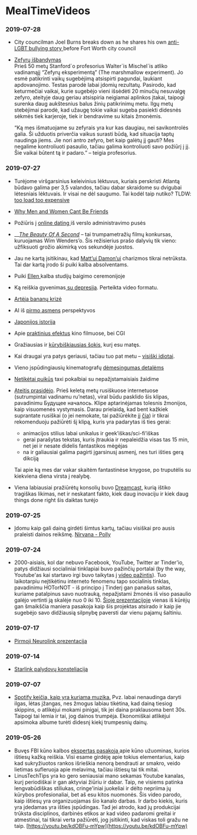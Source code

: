 # MealTimeVideos

### 2019-07-28

* City councilman Joel Burns breaks down as he shares his own [anti-LGBT bullying story ](https://www.youtube.com/watch?v=ax96cghOnY4)before Fort Worth city council
* [Zefyrų išbandymas  
  ](https://www.youtube.com/watch?v=QX_oy9614HQ)Prieš 50 metų Stanford\`o profesorius Walter\`is Mischel\`is atliko vadinamąjį “Zefyrų eksperimentą” \(The marshmallow experiment\). Jo esmė patikrinti vaikų sugebėjimą atsispirti pagundai, laukiant apdovanojimo. Testas parodė labai įdomių rezultatų. Pasirodo, kad keturmečiai vaikai, kurie sugebėjo vieni išsėdėti 20 minučių nesuvalgę zefyro, ateityje daug geriau atsispiria neigiamai aplinkos įtakai, taipogi surenka daug aukštesnius balus žinių patikrinimų metu. Ilgų metų stebėjimai parodė, kad užaugę tokie vaikai sugeba pasiekti didesnės sėkmės tiek karjeroje, tiek ir bendravime su kitais žmonėmis.

  “Ką mes išmatuojame su zefyrais yra kur kas daugiau, nei savikontrolės galia. Ši užduotis priverčia vaikus surasti būdą, kad situacija taptų naudinga jiems. Jie nori antro zefyro, bet kaip galėtų jį gauti? Mes negalime kontroliuoti pasaulio, tačiau galima kontroliuoti savo požiūrį į jį. Šie vaikai būtent tą ir padaro.” – teigia profesorius.

### 2019-07-27

* Turėjome viršgarsinius keleivinius lėktuvus, kuriais perskristi Atlantą būdavo galima per 3,5 valandos, tačiau dabar skraidome su dvigubai lėtesniais lėktuvais. Ir visai ne dėl saugumo. Tai kodėl taip nutiko? TLDW: [too load too expensive](https://www.youtube.com/watch?v=a_wuykzfFzE)
* [Why Men and Women Cant Be Friends](https://www.youtube.com/watch?v=ko5sSeU-TrY)
* Požiūris į [online dating ](https://www.ted.com/talks/christina_wallace_how_to_stop_swiping_and_find_your_person_on_dating_apps)iš verslo administravimo pusės
* \_\_[_The Beauty Of A Second_](https://www.youtube.com/watch?v=cyj_aVYDlAc) – tai trumpametražių filmų konkursas, kuruojamas Wim Wenders’o. Šis režisierius prašo dalyvių tik vieno: užfiksuoti grožio akimirką vos sekundėje juostos. 
* Jau ne kartą įsitikinau, kad [Matt’ui Damon’ui](https://www.youtube.com/watch?v=vj-cK_KfjsI) charizmos tikrai netrūksta. Tai dar kartą įrodo ši puiki kalba absolventams.
* Puiki [Ellen ](https://www.youtube.com/watch?v=0e8ToRVOtRo)kalba studijų baigimo ceremonijoje
* Ką reiškia gyvenimas[ su depresija](https://www.youtube.com/watch?v=EJ_S5Rjt_iI). Perteikta video formatu.
* [Artėja bananų krizė](https://www.youtube.com/watch?v=9H0dy8fv33M)
* AI iš [pirmo asmens](https://www.youtube.com/watch?v=dLRLYPiaAoA) perspektyvos
* [Japonijos istorija](https://www.youtube.com/watch?v=Mh5LY4Mz15o)
* Apie [praktinius efektus](https://goo.gl/nb55aa) kino filmuose, bei CGI
* Gražiausias ir [kūrybiškiausias šokis](https://www.youtube.com/watch?v=sy4Ogh4TEuI), kurį esu matęs.
* Kai draugai yra patys geriausi, tačiau tuo pat metu – [visiški idiotai](https://www.youtube.com/watch?v=5viXaIJ7S5U).
* Vieno įspūdingiausių kinematografų [dėmesingumas detalėms](https://www.youtube.com/watch?v=-woNlmVcdjc&feature=youtu.be)
* [Netikėtai puikūs](https://www.youtube.com/watch?v=Pyfn0QmmG7A) taxi pokalbiai su nepažįstamaisiais žaidime
* [Ateitis prasidėjo](https://www.youtube.com/watch?v=oIhcdi3leqE). Prieš keletą metų rusiškuose internetuose \(sutrumpintai vadinamu ru’netas\), viral būdu pasklido šis klipas, pavadinimu Будущее началось. Klipe aptarinėjamas tolesnis žmonijos, kaip visuomenės vystymasis. Darau prielaidą, kad bent kažkiek suprantate rusiškai \(o jei nemokate, tai pažiūrėkite jį [čia](http://goo.gl/jLX3gA)\) ir tikrai rekomenduoju pažiūrėti šį klipą, kuris yra padarytas iš ties gerai:

  * animacijos stilius labai unikalus ir geek’iškas/sci-fi’iškas
  * gerai parašytas tekstas, kuris įtraukia ir nepaleidžia visas tas 15 min, net jei ir nesate didelis fantastikos mėgėjas
  * na ir galiausiai galima pagirti įgarsinusį asmenį, nes turi išties gerą dikciją

  Tai apie ką mes dar vakar skaitėm fantastinėse knygose, po truputėlis su kiekviena diena virsta į realybę.

* Viena labiausiai pražiūrėtų konsolių buvo [Dreamcast](https://www.youtube.com/watch?v=bfTv0IvGYwU), kurią ištiko tragiškas likimas, net ir neskatant fakto, kiek daug inovaciju ir kiek daug things done right šis daiktas turėjo

### 2019-07-25

* Įdomu kaip gali dainą girdėti šimtus kartų, tačiau visiškai pro ausis praleisti dainos reikšmę. [Nirvana - Polly](https://www.youtube.com/watch?v=NJ97KdTQFww)

### 2019-07-24

* 2000-aisiais, kol dar nebuvo Facebook, YouTube, Twitter ar Tinder'io, patys didžiausi socialiniai tinklapiai buvo pažinčių portalai \(by the way, Youtube'as kai startavo irgi buvo taikytas į [video pažintis](https://news.ycombinator.com/item?id=20492373)\). Tuo laikotarpiu neįtikėtinu interneto fenomenu tapo socialinis tinklas, pavadinimu HOTorNOT - iš principo į Tinderį gan panašus saitas, kuriame patalpinus savo nuotrauką, nepažįstami žmonės iš viso pasaulio galėjo vertinti ją skalėje nuo 0 iki 10. [Šioje prezentacijoje](https://youtu.be/uagKWIEffq8) vienas iš kūrėjų gan šmaikščia maniera pasakoja kaip šis projektas atsirado ir kaip jie sugebėjo savo didžiausią silpnybę paversti dar vienu pajamų šaltiniu.

### 2019-07-17

* [Pirmoji Neurolink prezentacija](kompanijos/neurolink.md)

### 2019-07-14

* [Starlink palydovų konsteliacija](kosmosas.md#starlink-palydov-konsteliacija)

### 2019-07-07

* [Spotify keičia, kaip yra kuriama muzika.](https://youtu.be/hnfTaqGFW8M) Pvz. labai nenaudinga daryti ilgas, lėtas įžangas, nes žmogus labiau tikėtina, kad dainą tiesiog skippins, o atlikėjui mokami pinigai, tik jei daina praklausoma bent 30s. Taipogi tai lemia ir tai, jog dainos trumpėja. Ekonomiškai atlikėjui apsimoka albume turėti didesnį kiekį trumpesnių dainų.

### 2019-05-26

* Buvęs FBI kūno kalbos [ekspertas pasakoja ](https://youtu.be/4jwUXV4QaTw)apie kūno užuominas, kurios ištiesų kažką reiškia. Visi esame girdėję apie tokius elementarius, kaip kad sukryžiuotos rankos išrieškia nenorą bendrauti ar smakro, veido lietimas sufleruoja apie melavimą, tačiau ištiesų tai tik mitai.
* LinusTechTips yra ko gero seniausiai mano sekamas Youtube kanalas, kurį periodiškai ir gan aktyviai žiūriu ir dabar. Taip, ne visiems patinka lengvabūdiškas stiliukas, cringe'iniai juokeliai ir dėlto nepriima jų kūrybos profesionaliai, bet aš esu kitos nuomonės. Šis video parodo, kaip ištiesų yra organizuojamas šio kanalo darbas. Ir darbo kiekis, kuris yra įdedamas yra išties įspūdingas. Tad jei atrodo, kad jų produkcijai trūksta disciplinos, darbinės etikos ar kad video padaromi greitai ir atmestinai, tai tikrai verta pažiūrėti, jog įsitikinti, kad viskas toli gražu ne taip. [https://youtu.be/kdOBFu-mYpw](https://youtu.be/kdOBFu-mYpw)


